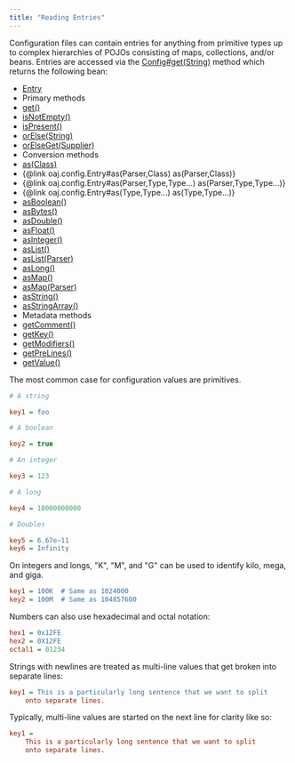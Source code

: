 ```yaml
---
title: "Reading Entries"
---
```


Configuration files can contain entries for anything from primitive types up to complex hierarchies of POJOs consisting of maps, collections, and/or beans.
Entries are accessed via the [Config#get(String)](../apidocs/org/apache/juneau/config/Config.html#get(String)) method which returns the following bean:
- [Entry](../apidocs/org/apache/juneau/config/Entry.html)
- Primary methods
- [get()](../apidocs/org/apache/juneau/config/Entry.html#get())
- [isNotEmpty()](../apidocs/org/apache/juneau/config/Entry.html#isNotEmpty())
- [isPresent()](../apidocs/org/apache/juneau/config/Entry.html#isPresent())
- [orElse(String)](../apidocs/org/apache/juneau/config/Entry.html#orElse(String))
- [orElseGet(Supplier)](../apidocs/org/apache/juneau/config/Entry.html#orElseGet(Supplier))
- Conversion methods
- [as(Class)](../apidocs/org/apache/juneau/config/Entry.html#as(Class))
- \{@link oaj.config.Entry#as(Parser,Class) as(Parser,Class)\}
- \{@link oaj.config.Entry#as(Parser,Type,Type...) as(Parser,Type,Type...)\}
- \{@link oaj.config.Entry#as(Type,Type...) as(Type,Type...)\}
- [asBoolean()](../apidocs/org/apache/juneau/config/Entry.html#asBoolean())
- [asBytes()](../apidocs/org/apache/juneau/config/Entry.html#asBytes())
- [asDouble()](../apidocs/org/apache/juneau/config/Entry.html#asDouble())
- [asFloat()](../apidocs/org/apache/juneau/config/Entry.html#asFloat())
- [asInteger()](../apidocs/org/apache/juneau/config/Entry.html#asInteger())
- [asList()](../apidocs/org/apache/juneau/config/Entry.html#asList())
- [asList(Parser)](../apidocs/org/apache/juneau/config/Entry.html#asList(Parser))
- [asLong()](../apidocs/org/apache/juneau/config/Entry.html#asLong())
- [asMap()](../apidocs/org/apache/juneau/config/Entry.html#asMap())
- [asMap(Parser)](../apidocs/org/apache/juneau/config/Entry.html#asMap(Parser))
- [asString()](../apidocs/org/apache/juneau/config/Entry.html#asString())
- [asStringArray()](../apidocs/org/apache/juneau/config/Entry.html#asStringArray())
- Metadata methods
- [getComment()](../apidocs/org/apache/juneau/config/Entry.html#getComment())
- [getKey()](../apidocs/org/apache/juneau/config/Entry.html#getKey())
- [getModifiers()](../apidocs/org/apache/juneau/config/Entry.html#getModifiers())
- [getPreLines()](../apidocs/org/apache/juneau/config/Entry.html#getPreLines())
- [getValue()](../apidocs/org/apache/juneau/config/Entry.html#getValue())

The most common case for configuration values are primitives.

```ini
# A string

key1 = foo

# A boolean

key2 = true

# An integer

key3 = 123

# A long

key4 = 10000000000

# Doubles

key5 = 6.67e−11
key6 = Infinity
```


On integers and longs, "K", "M", and "G" can be used to identify kilo, mega, and giga.

```ini
key1 = 100K  # Same as 1024000
key2 = 100M  # Same as 104857600
```


Numbers can also use hexadecimal and octal notation:

```ini
hex1 = 0x12FE
hex2 = 0X12FE
octal1 = 01234
```


Strings with newlines are treated as multi-line values that get broken into separate lines:

```ini
key1 = This is a particularly long sentence that we want to split
    onto separate lines.
```


Typically, multi-line values are started on the next line for clarity like so:

```ini
key1 =
    This is a particularly long sentence that we want to split
    onto separate lines.

```
